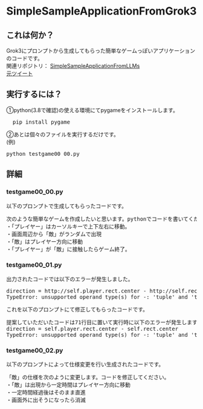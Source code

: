 # SimpleSampleApplicationFromGrok3
## これは何か？  
Grok3にプロンプトから生成してもらった簡単なゲームっぽいアプリケーションのコードです。  
関連リポジトリ： [SimpleSampleApplicationFromLLMs](https://github.com/CakeNNN/SimpleSampleApplicationFromLLMs)   
[元ツイート](https://x.com/CakeTwt/status/1895846186042736864)  

## 実行するには？  
①python(3.8で確認)の使える環境にてpygameをインストールします。 
<pre>
  pip install pygame
</pre>
②あとは個々のファイルを実行するだけです。  
(例)
<pre>
python testgame00_00.py  
</pre>

  
## 詳細
### testgame00_00.py
以下のプロンプトで生成してもらったコードです。
<pre>
次のような簡単なゲームを作成したいと思います。pythonでコードを書いてください。
・「プレイヤー」はカーソルキーで上下左右に移動。
・画面周辺から「敵」がランダムで出現
・「敵」はプレイヤー方向に移動
・「プレイヤー」が「敵」に接触したらゲーム終了。
</pre>  

### testgame00_01.py  
出力されたコードでは以下のエラーが発生しました。  
<pre>
direction = http://self.player.rect.center - http://self.rect.center
TypeError: unsupported operand type(s) for -: 'tuple' and 'tuple'
</pre>
これを以下のプロンプトにて修正してもらったコードです。  
<pre>
提案していただいたコードは71行目に置いて実行時に以下のエラーが発生します。修正をお願いできますか？
direction = self.player.rect.center - self.rect.center
TypeError: unsupported operand type(s) for -: 'tuple' and 'tuple'
</pre>

### testgame00_02.py  
以下のプロンプトによって仕様変更を行い生成されたコードです。  
<pre>
「敵」の仕様を次のように変更します。コードを修正してください。
・「敵」は出現から一定時間はプレイヤー方向に移動
・一定時間経過後はそのまま直進
・画面外に出そうになったら消滅  
</pre>
